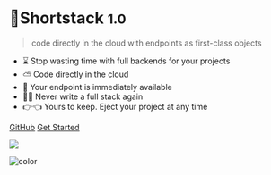 <!-- ![logo](_media/icon.svg) -->
<!-- background color -->

# 🥞Shortstack <small>1.0</small>

> code directly in the cloud with endpoints as first-class objects

- ⌛ Stop wasting time with full backends for your projects
- ⛅ Code directly in the cloud
- 🔗 Your endpoint is immediately available
- 🙅‍♀️ Never write a full stack again
- 👉👈 Yours to keep. Eject your project at any time

[GitHub](https://github.com/naderlikeladder/shortstack_docs)
[Get Started](#shortstack-docs)

<!-- background image -->

![](_media/bg.png)

<!-- background color -->

![color](#6ca7b2)
